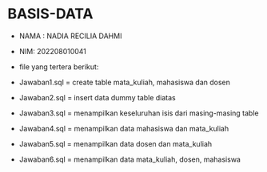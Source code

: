 # BASIS-DATA
+ NAMA : NADIA RECILIA DAHMI
+ NIM: 202208010041
  
+ file yang tertera berikut:
+ Jawaban1.sql = create table mata_kuliah, mahasiswa dan dosen 
+ Jawaban2.sql = insert data dummy table diatas
+ Jawaban3.sql = menampilkan keseluruhan isis dari masing-masing table
+ Jawaban4.sql = menampilkan data mahasiswa dan mata_kuliah
+ Jawaban5.sql = menampilkan data dosen dan mata_kuliah
+ Jawaban6.sql = menampilkan data mata_kuliah, dosen, mahasiswa
